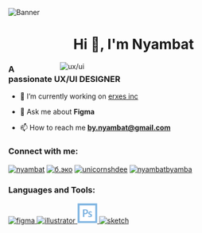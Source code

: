 
![Banner]([https://github.com/kmhmubin/kmhmubin/blob/master/GitHub-Profile-Cover.jpg](https://raw.githubusercontent.com/lneez12/lneez12/main/coer2.png))
<h1 align="center">Hi 👋, I'm Nyambat</h1>
<img align="right" alt="ux/ui" width="400"  src="https://www.viewydigital.com/wp-content/uploads/2019/01/designergif.gif">
<h3 align="left">A passionate UX/UI DESIGNER</h3>

- 🔭 I’m currently working on [erxes inc](https://erxes.io/)

- 💬 Ask me about **Figma**

- 📫 How to reach me **by.nyambat@gmail.com**

<h3 align="left">Connect with me:</h3>
<p align="left">
<a href="https://linkedin.com/in/nyambat" target="blank"><img align="center" src="https://raw.githubusercontent.com/rahuldkjain/github-profile-readme-generator/master/src/images/icons/Social/linked-in-alt.svg" alt="nyambat" height="30" width="40" /></a>
<a href="https://fb.com/б.эко" target="blank"><img align="center" src="https://raw.githubusercontent.com/rahuldkjain/github-profile-readme-generator/master/src/images/icons/Social/facebook.svg" alt="б.эко" height="30" width="40" /></a>
<a href="https://instagram.com/unicornshdee" target="blank"><img align="center" src="https://raw.githubusercontent.com/rahuldkjain/github-profile-readme-generator/master/src/images/icons/Social/instagram.svg" alt="unicornshdee" height="30" width="40" /></a>
<a href="https://www.behance.net/nyambatbyamba" target="blank"><img align="center" src="https://raw.githubusercontent.com/rahuldkjain/github-profile-readme-generator/master/src/images/icons/Social/behance.svg" alt="nyambatbyamba" height="30" width="40" /></a>
</p>

<h3 align="left">Languages and Tools:</h3>
<p align="left"> <a href="https://www.figma.com/" target="_blank" rel="noreferrer"> <img src="https://www.vectorlogo.zone/logos/figma/figma-icon.svg" alt="figma" width="40" height="40"/> </a> <a href="https://www.adobe.com/in/products/illustrator.html" target="_blank" rel="noreferrer"> <img src="https://www.vectorlogo.zone/logos/adobe_illustrator/adobe_illustrator-icon.svg" alt="illustrator" width="40" height="40"/> </a> <a href="https://www.photoshop.com/en" target="_blank" rel="noreferrer"> <img src="https://raw.githubusercontent.com/devicons/devicon/master/icons/photoshop/photoshop-line.svg" alt="photoshop" width="40" height="40"/> </a> <a href="https://www.sketch.com/" target="_blank" rel="noreferrer"> <img src="https://www.vectorlogo.zone/logos/sketchapp/sketchapp-icon.svg" alt="sketch" width="40" height="40"/> </a> </p>
